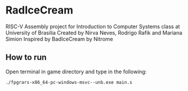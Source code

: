 # RadIceCream
RISC-V Assembly project for Introduction to Computer Systems class at University of Brasilia
Created by Nirva Neves, Rodrigo Rafik and Mariana Simion
Inspired by BadIceCream by Nitrome

## How to run
Open terminal in game directory and type in the following:
```
./fpgrars-x86_64-pc-windows-msvc--unb.exe main.s
```
